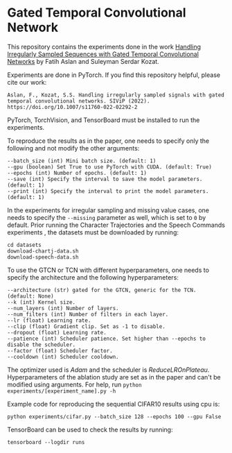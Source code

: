 # Gated Temporal Convolutional Network

This repository contains the experiments done in the work [Handling Irregularly Sampled Sequences with Gated
Temporal Convolutional Networks](https://arxiv.org) by Fatih Aslan and Suleyman Serdar Kozat.

Experiments are done in PyTorch. If you find this repository helpful, please cite our work:

```
Aslan, F., Kozat, S.S. Handling irregularly sampled signals with gated temporal convolutional networks. SIViP (2022). https://doi.org/10.1007/s11760-022-02292-2
```

PyTorch, TorchVision, and TensorBoard must be installed to run the experiments.

To reproduce the results as in the paper, one needs to specify only the following and not modify the other arguments:
```
--batch_size (int) Mini batch size. (default: 1)
--gpu (boolean) Set True to use PyTorch with CUDA. (default: True)
--epochs (int) Number of epochs. (default: 1)
--save (int) Specify the interval to save the model parameters. (default: 1)
--print (int) Specify the interval to print the model parameters. (default: 1)
```

In the experiments for irregular sampling and missing value cases, one needs to specify the `--missing` parameter as
 well, which is set to `0` by default. Prior running the Character Trajectories and the Speech Commands experiments
 , the datasets must be downloaded by running:
```
cd datasets
download-chartj-data.sh
download-speech-data.sh
```
 
To use the GTCN or TCN with different hyperparameters, one needs to specify the architecture and the
 following hyperparameters:
 
```
--architecture (str) gated for the GTCN, generic for the TCN. (default: None)
--k (int) Kernel size.
--num_layers (int) Number of layers.
--num_filters (int) Number of filters in each layer.
--lr (float) Learning rate.
--clip (float) Gradient clip. Set as -1 to disable.
--dropout (float) Learning rate.
--patience (int) Scheduler patience. Set higher than --epochs to disable the scheduler.
--factor (float) Scheduler factor.
--cooldown (int) Scheduler cooldown.
```
The optimizer used is _Adam_ and the scheduler is _ReduceLROnPlateau_. 
Hyperparameters of the ablation study are set as in the paper and can't be modified using arguments.
For help, run `python experiments/[experiment_name].py -h`

Example code for reproducing the sequential CIFAR10 results using cpu is:
```
python experiments/cifar.py --batch_size 128 --epochs 100 --gpu False
```

TensorBoard can be used to check the results by running:
```
tensorboard --logdir runs
```
